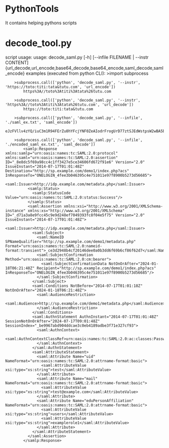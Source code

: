 # PythonTools
It contains helping pythons scripts

# decode_tool.py

script usage:
	usage: decode_saml.py [-h] [--infile FILENAME | --instr CONTENT]
                      {url_decode,url_encode,base64_decode,base64_encode,saml_decode,saml_encode}
	examples (executed from python CLI):
    >import subprocess
    
		>subprocess.call(['python', 'decode_saml.py', '--instr', 'https://toto:titi:tata&tutu.com', 'url_encode'])
			https%3A//toto%3Atiti%3Atata%26tutu.com
		
		>subprocess.call(['python', 'decode_saml.py', '--instr', 'https%3A//toto%3Atiti%3Atata%26tutu.com', 'url_decode'])
			https://toto:titi:tata&tutu.com
			
		>subprocess.call(['python', 'decode_saml.py', '--infile', './saml_ex.txt', 'saml_encode'])
			eJzFVllv4zYQ/iuC3m1R94FErZu0hYFcjYNF0ZeAIodrFrogUrD77ztSJEdWstpsW2wBA5bm/r7hDHWhaJHXySOouioVGMciL1XSCy/NtimTiiqpkpIWoBLNkt3m9iZx1iSpm0pXrMrNicuyB1UKGi2r0jS215fmcwQRZ74IYhpHjHnMFsL1nBB8Bq4XkEDwIHREbENgGp%2BgUeh5aWIgdFeqhW2pNC01iojtrUi4ssMnYif486I/TOMalJYl1b3XXus6sSxVr%2BFIizqHNasKi0NR2ZYsORzX9b7%2BgTKFscuRi6fq0ry/%2B/nm/tft3bMnANyMeIEb%2B8yD0LeJbUMciigmJPOd0OV%2BEES%2BmRrGRcdF0hfZpENqyc9zF6App5p2iS%2BsqcPgXyc7TXWr8H0muao4GJ9o3sIy36q3TnYtY6CUaXWRrVnol1I3Y2eGXh6VPHF2OBzWB3ddNZ8thxDb%2Bv32Zsf2UNCV7BvAwDx5fd1paD0PberSCGKBjfdZDDF3vAhESLzYjV3BIkE88EXo/4PWvzL2L3owRti12Z/AdC8ZZXdI9fba2D10D7%2B1NJdCQrN8yqa5TOOXqimoXm5fJ5F8JXrTRDe0VBJKbabPOB/cib0o85joGAg4AKEkczkPcJyygIkIHxweDqheCj7DMOC6qkohuwRd829B7yu%2BXBUrkgxoA405hFsIeI14jbtK35f3zUbojiKHONgwe2VHTyRInGFWH4HJugP3XSfVGgmxvgQgfaueHA205LIzUx3InwA7Be8cSbtD%2BAEWztqzaTnywQAR6kayUzFvLdKPnroBx8nvDPyX8g3qV6jptAK9L7tNAgW2zuhfv7KUd7iIMMp7bLyYxnPTbddz3BgZxHEQ0ozHxOOcUXAZgcyzo5jyDFwR2uA6IROxOycSq8LyNRz1GwZfVVc53k6PINLFC4wlrLND8QP%2BHaqGn%2Bh7J9SM4FkdU/mJxCm7GhuRtRrOlW/URjfcOLOSm/3jR1YLRedOOi6XDO3YfKBPGfqrxsA7IdF/1ZjqiJc9qsrPZqrxuIxAzsxn4EfdIoSCyvx/wvDjZHT%2BMzzA2we8u6pyI4TMJX359Pnu%2BFq829USqG8JNvDUVDnY30zUXDg92aNu/BJJx0%2BVccenfwOixoQj
		
		>subprocess.call(['python', 'decode_saml.py', '--infile', './encoded_saml_ex.txt', 'saml_decode'])
			<samlp:Response xmlns:samlp="urn:oasis:names:tc:SAML:2.0:protocol" xmlns:saml="urn:oasis:names:tc:SAML:2.0:assertion" ID="_8e8dc5f69a98cc4c1ff3427e5ce34606fd672f91e6" Version="2.0" IssueInstant="2014-07-17T01:01:48Z" Destination="http://sp.example.com/demo1/index.php?acs" InResponseTo="ONELOGIN_4fee3b046395c4e751011e97f8900b5273d56685">
			  <saml:Issuer>http://idp.example.com/metadata.php</saml:Issuer>
			  <samlp:Status>
				<samlp:StatusCode Value="urn:oasis:names:tc:SAML:2.0:status:Success"/>
			  </samlp:Status>
			  <saml:Assertion xmlns:xsi="http://www.w3.org/2001/XMLSchema-instance" xmlns:xs="http://www.w3.org/2001/XMLSchema" ID="_d71a3a8e9fcc45c9e9d248ef7049393fc8f04e5f75" Version="2.0" IssueInstant="2014-07-17T01:01:48Z">
				<saml:Issuer>http://idp.example.com/metadata.php</saml:Issuer>
				<saml:Subject>
				  <saml:NameID SPNameQualifier="http://sp.example.com/demo1/metadata.php" Format="urn:oasis:names:tc:SAML:2.0:nameid-format:transient">_ce3d2948b4cf20146dee0a0b3dd6f69b6cf86f62d7</saml:NameID>
				  <saml:SubjectConfirmation Method="urn:oasis:names:tc:SAML:2.0:cm:bearer">
					<saml:SubjectConfirmationData NotOnOrAfter="2024-01-18T06:21:48Z" Recipient="http://sp.example.com/demo1/index.php?acs" InResponseTo="ONELOGIN_4fee3b046395c4e751011e97f8900b5273d56685"/>
				  </saml:SubjectConfirmation>
				</saml:Subject>
				<saml:Conditions NotBefore="2014-07-17T01:01:18Z" NotOnOrAfter="2024-01-18T06:21:48Z">
				  <saml:AudienceRestriction>
					<saml:Audience>http://sp.example.com/demo1/metadata.php</saml:Audience>
				  </saml:AudienceRestriction>
				</saml:Conditions>
				<saml:AuthnStatement AuthnInstant="2014-07-17T01:01:48Z" SessionNotOnOrAfter="2024-07-17T09:01:48Z" SessionIndex="_be9967abd904ddcae3c0eb4189adbe3f71e327cf93">
				  <saml:AuthnContext>
					<saml:AuthnContextClassRef>urn:oasis:names:tc:SAML:2.0:ac:classes:Password</saml:AuthnContextClassRef>
				  </saml:AuthnContext>
				</saml:AuthnStatement>
				<saml:AttributeStatement>
				  <saml:Attribute Name="uid" NameFormat="urn:oasis:names:tc:SAML:2.0:attrname-format:basic">
					<saml:AttributeValue xsi:type="xs:string">test</saml:AttributeValue>
				  </saml:Attribute>
				  <saml:Attribute Name="mail" NameFormat="urn:oasis:names:tc:SAML:2.0:attrname-format:basic">
					<saml:AttributeValue xsi:type="xs:string">test@example.com</saml:AttributeValue>
				  </saml:Attribute>
				  <saml:Attribute Name="eduPersonAffiliation" NameFormat="urn:oasis:names:tc:SAML:2.0:attrname-format:basic">
					<saml:AttributeValue xsi:type="xs:string">users</saml:AttributeValue>
					<saml:AttributeValue xsi:type="xs:string">examplerole1</saml:AttributeValue>
				  </saml:Attribute>
				</saml:AttributeStatement>
			  </saml:Assertion>
			</samlp:Response>
